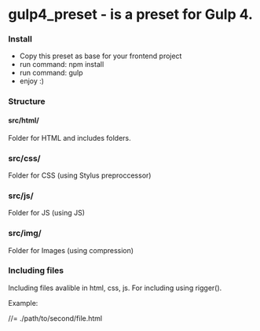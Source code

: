 # gulp4_preset - is a preset for Gulp 4.

### Install

- Copy this preset as base for your frontend project
- run command: npm install
- run command: gulp
- enjoy :)

### Structure

#### src/html/
Folder for HTML and includes folders.

### src/css/
Folder for CSS (using Stylus preproccessor)

### src/js/
Folder for JS (using JS)

### src/img/
Folder for Images (using compression)

### Including files

Including files avalible in html, css, js. For including using rigger(). 

Example:

<div>
//= ./path/to/second/file.html
</div>
